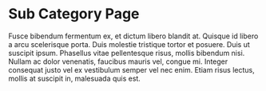 # Sub Category Page

Fusce bibendum fermentum ex, et dictum libero blandit at. Quisque id libero a arcu scelerisque porta. Duis molestie tristique tortor et posuere. Duis ut suscipit ipsum. Phasellus vitae pellentesque risus, mollis bibendum nisi. Nullam ac dolor venenatis, faucibus mauris vel, congue mi. Integer consequat justo vel ex vestibulum semper vel nec enim. Etiam risus lectus, mollis at suscipit in, malesuada quis est.

